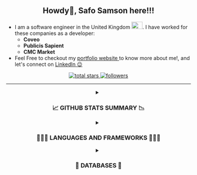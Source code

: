 <h2 align="center"> Howdy👋, Safo Samson here!!! </h2>

* I am a software engineer in the United Kingdom <img src="https://upload.wikimedia.org/wikipedia/en/a/ae/Flag_of_the_United_Kingdom.svg" alt="UK Flag" width="30" height="20" />. I have worked for these companies as a developer:
  * <b>Coveo</b>
  * <b>Publicis Sapient</b> 
  * <b>CMC Market</b>
* Feel Free to checkout my <a href="https://safosamson.me/about" target="_blank"> portfolio website </a> to know more about me!, and let's connect on <a href="https://www.linkedin.com/in/safosamson/" target="_blank"> LinkedIn 😉</a>

<!-- Social badges section -->
<p align="center">
  <a href="https://github.com/Safo-Samson?tab=repositories&sort=stargazers">
    <img alt="total stars" title="Total stars on GitHub" src="https://custom-icon-badges.demolab.com/github/stars/Safo-Samson?color=55960c&style=for-the-badge&labelColor=488207&logo=star"/>
  </a>
  <a href="https://github.com/Safo-Samson?tab=followers">
    <img alt="followers" title="Follow me on Github" src="https://custom-icon-badges.demolab.com/github/followers/Safo-Samson?color=236ad3&labelColor=1155ba&style=for-the-badge&logo=person-add&label=Follow&logoColor=white"/>
  </a>


<!--   <a href="https://github.com/DenverCoder1/Simple-View-Counter">
    <img alt="views" title="GitHub profile views" src="https://freshidea.com/jonah/app/DenverCoder1-profile-views"/></a> -->
<!--  Badges with custom icons - https://github.com/DenverCoder1/custom-icon-badges
View counter - https://github.com/DenverCoder1/Simple-View-Counter -->
</p>

---
  
<details> 
 <summary align="center"><h3>📈 GITHUB STATS SUMMARY 📉</h3> </summary>
<div align="center">
  <a href="#"><img alt="Samson's Github Stats" src="https://denvercoder1-github-readme-stats.vercel.app/api/?username=Safo-Samson&show_icons=true&include_all_commits=true&count_private=true&theme=react&hide_border=true&bg_color=1F222E&title_color=F85D7F&icon_color=F8D866&rank_icon=github" height="192px" /></a>
  <a href="#">    <img title="🔥 Safo's streak! Boy on fire!!!" alt="DenverCoder1's streak" src="https://github-readme-streak-stats-9m8ugfa77-denvercoder1.vercel.app/?user=Safo-Samson&theme=monokai-metallian&hide_border=true" /></a>
 <!-- the graph comes here-->
   <a href="#"><img alt="Samson's Activity Graph" src="https://github-readme-activity-graph.vercel.app/graph/?username=Safo-Samson&bg_color=1F222E&color=F8D866&line=F85D7F&point=FFFFFF&hide_border=true" /></a>

</div>
  <br/>
</details>

<details> 
 <summary align="center"><h3>👨🏽‍💻 LANGUAGES AND FRAMEWORKS 👨🏽‍💻</h3> </summary>

<div align="center">
  <img alt="Java" width="50px" src="https://cdn.jsdelivr.net/gh/devicons/devicon@latest/icons/java/java-original-wordmark.svg"/> &nbsp;&nbsp;&nbsp;&nbsp;
  <img alt="JavaScript" width="50px" src="https://cdn.jsdelivr.net/gh/devicons/devicon@latest/icons/javascript/javascript-original.svg"/> &nbsp;&nbsp;&nbsp;&nbsp;
  <img alt="React" width="50px" src="https://cdn.jsdelivr.net/gh/devicons/devicon@latest/icons/react/react-original-wordmark.svg"/> &nbsp;&nbsp;&nbsp;&nbsp;
  <img alt="TypeScript" width="50px" src="https://cdn.jsdelivr.net/gh/devicons/devicon@latest/icons/typescript/typescript-original.svg"/> &nbsp;&nbsp;&nbsp;&nbsp;
  <img alt="Flutter" width="50px" src="https://cdn.jsdelivr.net/gh/devicons/devicon@latest/icons/flutter/flutter-original.svg"/> &nbsp;&nbsp;&nbsp;&nbsp;
  <img alt="HTML" width="50px" src="https://cdn.jsdelivr.net/gh/devicons/devicon@latest/icons/html5/html5-plain-wordmark.svg"/> &nbsp;&nbsp;&nbsp;&nbsp;
  <img alt="CSS" width="50px" src="https://cdn.jsdelivr.net/gh/devicons/devicon@latest/icons/css3/css3-plain-wordmark.svg"/> &nbsp;&nbsp;&nbsp;&nbsp;
  <img alt="AWS" width="50px" src="https://cdn.jsdelivr.net/gh/devicons/devicon@latest/icons/amazonwebservices/amazonwebservices-original-wordmark.svg"/> &nbsp;&nbsp;&nbsp;&nbsp;
<!--   <img alt="NodeJS" width="50px" src="https://cdn.jsdelivr.net/gh/devicons/devicon@latest/icons/nodejs/nodejs-plain-wordmark.svg"/> &nbsp;&nbsp;&nbsp;&nbsp; -->
  <img alt="Python" width="50px" src="https://cdn.jsdelivr.net/gh/devicons/devicon@latest/icons/python/python-original-wordmark.svg"/> &nbsp;&nbsp;&nbsp;&nbsp;
  <img alt="C++" width="50px" src="https://cdn.jsdelivr.net/gh/devicons/devicon@latest/icons/cplusplus/cplusplus-original.svg"/> &nbsp;&nbsp;&nbsp;&nbsp;
  <img alt="Spring" width="50px" src="https://cdn.jsdelivr.net/gh/devicons/devicon@latest/icons/spring/spring-original-wordmark.svg"/> &nbsp;&nbsp;&nbsp;&nbsp;
<!--   <img alt="docker" width="50px" src="https://cdn.jsdelivr.net/gh/devicons/devicon@latest/icons/docker/docker-plain-wordmark.svg"/> &nbsp;&nbsp;&nbsp;&nbsp; -->
<!--   <img alt="Junit" width="50px" src="https://cdn.jsdelivr.net/gh/devicons/devicon@latest/icons/junit/junit-plain-wordmark.svg"/> &nbsp;&nbsp;&nbsp;&nbsp;
  <img alt="SalesForce" width="50px" src="https://cdn.jsdelivr.net/gh/devicons/devicon@latest/icons/salesforce/salesforce-original.svg"/> -->
</div>
<br/>
</details> 

<details> 
 <summary align="center"><h3 align="center">🔢 DATABASES 🔢</h3> </summary>

<div style="display: flex; flex-wrap: wrap; gap: 10px;" align="center">
    <a href="#"><img alt="MongoDB" src="https://img.shields.io/badge/MongoDB-4ea94b.svg?logo=mongodb&logoColor=white" style="height: 30px;"></a>
    <a href="#"><img alt="MySQL" src="https://img.shields.io/badge/MySQL-00f.svg?logo=mysql&logoColor=white" style="height: 30px;"></a>
    <a href="#"><img alt="Oracle" src="https://img.shields.io/badge/Oracle-F00000.svg?logo=oracle&logoColor=white" style="height: 30px;"></a>
    <a href="#"><img alt="PostgreSQL" src="https://img.shields.io/badge/PostgreSQL-316192.svg?logo=postgresql&logoColor=white" style="height: 30px;"></a>
    <a href="#"><img alt="SQLite" src="https://img.shields.io/badge/SQLite-07405e.svg?logo=sqlite&logoColor=white" style="height: 30px;"></a>
    <a href="#"><img alt="Firebase" src="https://img.shields.io/badge/Firebase-ffca28.svg?logo=firebase&logoColor=black" style="height: 30px;"></a>
    <a href="#"><img alt="MSSQL" src="https://img.shields.io/badge/MSSQL-CC2927.svg?logo=microsoftsqlserver&logoColor=white" style="height: 30px;"></a>
</div>
</details>          

